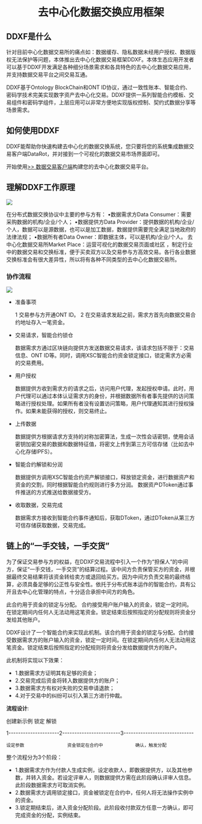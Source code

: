 <h1 align="center">去中心化数据交换应用框架</h1>

## DDXF是什么

针对目前中心化数据交易所的痛点如：数据缓存、隐私数据未经用户授权、数据版权无法保护等问题，本体推出去中心化数据交易框架DDXF。本体生态应用开发者可以基于DDXF开发满足各种细分场景需求和各具特色的去中心化数据交易应用，并支持数据交易平台之间交易互通。

DDXF基于Ontology BlockChain和ONT ID协议，通过一致性账本、智能合约、密码学技术完美实现数字资产去中心化交易。DDXF提供一系列智能合约模板、交易组件和密码学组件，上层应用可以非常方便地实现版权控制、契约式数据分享等场景需求。

## 如何使用DDXF

DDXF能帮助你快速构建去中心化的数据交换系统，您只要将您的系统集成数据交易客户端DataRot，并对接到一个可视化的数据交易市场界面即可。

开始使用[>> 数据交易客户端]()构建您的去中心化数据交易平台。

## 理解DDXF工作原理

![](http://on-img.com/chart_image/5b9b529de4b0fe81b63605f9.png)

在分布式数据交换协议中主要的参与方有：
•数据需求方Data Consumer：需要采购数据的机构/企业/个人；
•数据提供方Data Provider：提供数据的机构/企业/个人，数据可以是源数据，也可以是加工数据，数据提供需要完全满足当地政府的法律法规；
•数据所有者Data Owner：即数据主体，可以是机构/企业/个人。
去中心化数据交易所Market Place：运营可视化的数据交易页面或社区 ，制定行业中的数据交易和交换标准，便于买卖双方以及交易参与方高效交易。各行各业数据交换标准会有很大差异性，所以将有各种不同类型的去中心化数据交易所。

### 协作流程

![](http://on-img.com/chart_image/5a54d944e4b01acda595f66d.png)

* 准备事项

    1 交易参与方开通ONT ID。
    2 在交易请求发起之前，需求方首先向数据交易合约地址存入一笔资金。

* 交易请求，智能合约锁仓

    数据需求方通过区块链向提供方发送数据交易请求，该请求包括不限于：交易信息、ONT ID等。同时，调用XSC智能合约资金锁定接口，锁定需求方必需的交易费用。

* 用户授权

    数据提供方收到需求方的请求之后，访问用户代理，发起授权申请。此时，用户代理可以通过本体认证需求方的身份，并根据数据所有者事先提供的访问策略进行授权处理。如果所有者没有设置访问策略，用户代理通知其进行授权操作。如果未能获得的授权，则交易终止。 

* 上传数据

    数据提供方根据请求方支持的对称加密算法，生成一次性会话密钥，使用会话密钥加密交易的数据和数据特征值，将密文上传到第三方可信存储（比如去中心化存储IPFS）。

* 智能合约解锁和分润

    数据提供方调用XSC智能合约资产解锁接口，释放锁定资金，进行数据资产和资金的交割，同时根据智能合约规则进行多方分润。 数据资产DToken通过事件推送的方式推送给数据接受方。

* 收取数据，交易完成

    数据需求方接收到智能合约事件通知后，获取DToken，通过DToken从第三方可信存储获取数据，交易完成。

## 链上的“一手交钱，一手交货”

为了保证交易参与方的权益，在DDXF交易流程中引入一个作为“担保人”的中间方，保证“一手交钱，一手交货”的结算过程。该中间方负责保管买方的资金，并根据最终交易结果将该资金转给卖方或退回给买方。因为中间方负责交易的最终结算，必须具备足够的公正性与安全性。依托于分布式账本运作的智能合约，具有公开且去中心化管理的特点，十分适合承担中间方的角色。

此合约用于资金的锁定与分配。 合约接受用户账户输入的资金，锁定一定时间。在锁定期间内任何人无法动用这笔资金。锁定结束后按照指定的分配规则将资金分发给其他账户。

DDXF设计了一个智能合约来实现此机制。该合约用于资金的锁定与分配。合约接受数据需求方的账户输入的资金，锁定一定时间。在锁定期间内任何人无法动用这笔资金。锁定结束后按照指定的分配规则将资金分发给数据提供方的账户。

此机制将实现以下效果：
* 1.数据需求方证明其有足够的资金；
* 2.交易完成后资金将转入数据提供方的账户；
* 3.数据需求方有权对失败的交易申请退款；
* 4.对于交易中的纠纷可以引入第三方进行仲裁。

**流程设计**:

创建新示例             锁定                     解锁

 1---------------------2------------------------3-----------------------------

    设定参数                资金锁定在合约中            确认，触发分配

整个流程分为3个阶段：

* 1.数据需求方作为付款人生成实例，设定收款人，即数据提供方，以及其他参数，并转入资金。若设定评审人，则数据提供方需在此阶段确认评审人信息。此阶段数据需求方可取消实例。
* 2.数据需求方调用锁定接口，资金被锁定在合约中，任何人将无法操作实例中的资金。
* 3.锁定期结束后，进入资金分配阶段。此阶段收付款双方任意一方确认，即可完成资金的分配，实例结束。









